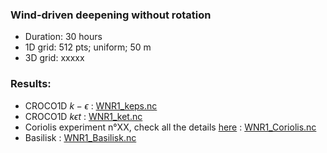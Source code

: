 ### Wind-driven deepening without rotation

- Duration: 30 hours
- 1D grid: 512 pts; uniform; 50 m
- 3D grid: xxxxx


### Results:
- CROCO1D $k - \epsilon$ : [WNR1_keps.nc](../test_cases_results/WNR1_keps.nc)
- CROCO1D $k \epsilon t$ : [WNR1_ket.nc](../test_cases_results/WNR1_ket.nc)
- Coriolis experiment n°XX, check all the details [here](https://mirror-mustard-600.notion.site/af450998205d4596a9c1e90e7781de3e?v=4a520f079561431db26593f76c7b3f04&p=7f8358a001824741b76f410df7df2a9d&pm=s) : [WNR1_Coriolis.nc](../test_cases_results/WNR1_Coriolis.nc)
- Basilisk : [WNR1_Basilisk.nc](../test_cases_results/WNR1_Basilisk.nc)

